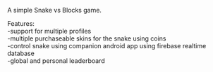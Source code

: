 A simple Snake vs Blocks game.

Features:
<br />  -support for multiple profiles
<br />  -multiple purchaseable skins for the snake using coins
<br />  -control snake using companion android app using firebase realtime database
<br />  -global and personal leaderboard
